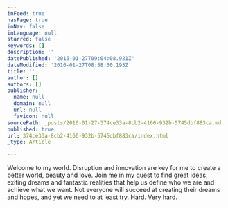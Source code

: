 ```yaml
---
inFeed: true
hasPage: true
inNav: false
inLanguage: null
starred: false
keywords: []
description: ''
datePublished: '2016-01-27T09:04:08.921Z'
dateModified: '2016-01-27T08:58:30.193Z'
title: ''
author: []
authors: []
publisher:
  name: null
  domain: null
  url: null
  favicon: null
sourcePath: _posts/2016-01-27-374ce33a-8cb2-4166-932b-5745dbf883ca.md
published: true
url: 374ce33a-8cb2-4166-932b-5745dbf883ca/index.html
_type: Article

---
```

Welcome to my world. Disruption and innovation are key for me to create a better world, beauty and love. Join me in my quest to find great ideas, exiting dreams and fantastic realities that help us define who we are and achieve what we want. Not everyone will succeed at creating their dreams and hopes, and yet we need to at least try. Hard. Very hard.